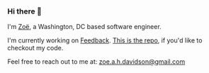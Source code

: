 ### Hi there :wave:

I'm [Zoë](https://www.zoedavidson.ca/), a Washington, DC based software engineer.

I'm currently working on [Feedback](https://feedback-liart.vercel.app/). [This is the repo](https://github.com/zdavidson/feedback), if you'd like to checkout my code.

Feel free to reach out to me at: zoe.a.h.davidson@gmail.com

<!--
**zdavidson/zdavidson** is a ✨ _special_ ✨ repository because its `README.md` (this file) appears on your GitHub profile.

Here are some ideas to get you started:

- 🔭 I’m currently working on ...
- 🌱 I’m currently learning ...
- 👯 I’m looking to collaborate on ...
- 🤔 I’m looking for help with ...
- 💬 Ask me about ...
- 📫 How to reach me: ...
- 😄 Pronouns: ...
- ⚡ Fun fact: ...
-->
